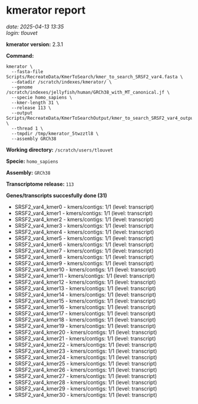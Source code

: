 # kmerator report
*date: 2025-04-13 13:35*  
*login: tlouvet*

**kmerator version:** 2.3.1

**Command:**

```
kmerator \
  --fasta-file Scripts/RecreateData/KmerToSearch/kmer_to_search_SRSF2_var4.fasta \
  --datadir /scratch/indexes/kmerator/ \
  --genome /scratch/indexes/jellyfish/human/GRCh38_with_MT_canonical.jf \
  --specie homo_sapiens \
  --kmer-length 31 \
  --release 113 \
  --output Scripts/RecreateData/KmerToSearchOutput/kmer_to_search_SRSF2_var4_output \
  --thread 1 \
  --tmpdir /tmp/kmerator_5twzztl8 \
  --assembly GRCh38
```

**Working directory:** `/scratch/users/tlouvet`

**Specie:** `homo_sapiens`

**Assembly:** `GRCh38`

**Transcriptome release:** `113`

**Genes/transcripts succesfully done (31)**

- SRSF2_var4_kmer0 - kmers/contigs: 1/1 (level: transcript)
- SRSF2_var4_kmer1 - kmers/contigs: 1/1 (level: transcript)
- SRSF2_var4_kmer2 - kmers/contigs: 1/1 (level: transcript)
- SRSF2_var4_kmer3 - kmers/contigs: 1/1 (level: transcript)
- SRSF2_var4_kmer4 - kmers/contigs: 1/1 (level: transcript)
- SRSF2_var4_kmer5 - kmers/contigs: 1/1 (level: transcript)
- SRSF2_var4_kmer6 - kmers/contigs: 1/1 (level: transcript)
- SRSF2_var4_kmer7 - kmers/contigs: 1/1 (level: transcript)
- SRSF2_var4_kmer8 - kmers/contigs: 1/1 (level: transcript)
- SRSF2_var4_kmer9 - kmers/contigs: 1/1 (level: transcript)
- SRSF2_var4_kmer10 - kmers/contigs: 1/1 (level: transcript)
- SRSF2_var4_kmer11 - kmers/contigs: 1/1 (level: transcript)
- SRSF2_var4_kmer12 - kmers/contigs: 1/1 (level: transcript)
- SRSF2_var4_kmer13 - kmers/contigs: 1/1 (level: transcript)
- SRSF2_var4_kmer14 - kmers/contigs: 1/1 (level: transcript)
- SRSF2_var4_kmer15 - kmers/contigs: 1/1 (level: transcript)
- SRSF2_var4_kmer16 - kmers/contigs: 1/1 (level: transcript)
- SRSF2_var4_kmer17 - kmers/contigs: 1/1 (level: transcript)
- SRSF2_var4_kmer18 - kmers/contigs: 1/1 (level: transcript)
- SRSF2_var4_kmer19 - kmers/contigs: 1/1 (level: transcript)
- SRSF2_var4_kmer20 - kmers/contigs: 1/1 (level: transcript)
- SRSF2_var4_kmer21 - kmers/contigs: 1/1 (level: transcript)
- SRSF2_var4_kmer22 - kmers/contigs: 1/1 (level: transcript)
- SRSF2_var4_kmer23 - kmers/contigs: 1/1 (level: transcript)
- SRSF2_var4_kmer24 - kmers/contigs: 1/1 (level: transcript)
- SRSF2_var4_kmer25 - kmers/contigs: 1/1 (level: transcript)
- SRSF2_var4_kmer26 - kmers/contigs: 1/1 (level: transcript)
- SRSF2_var4_kmer27 - kmers/contigs: 1/1 (level: transcript)
- SRSF2_var4_kmer28 - kmers/contigs: 1/1 (level: transcript)
- SRSF2_var4_kmer29 - kmers/contigs: 1/1 (level: transcript)
- SRSF2_var4_kmer30 - kmers/contigs: 1/1 (level: transcript)
